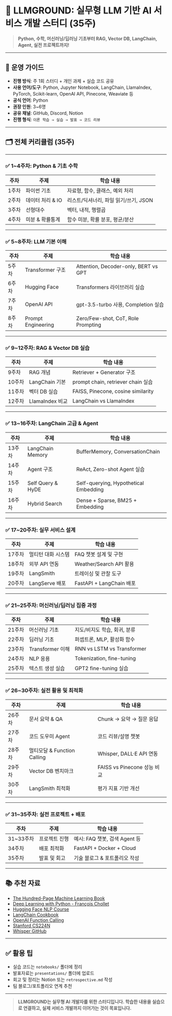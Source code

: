 # 🧠 LLMGROUND: 실무형 LLM 기반 AI 서비스 개발 스터디 (35주)

> **Python, 수학, 머신러닝/딥러닝 기초부터 RAG, Vector DB, LangChain, Agent, 실전 프로젝트까지!**

---

## 📌 운영 가이드

- **진행 방식**: 주 1회 스터디 + 개인 과제 + 실습 코드 공유  
- **사용 언어/도구**: Python, Jupyter Notebook, LangChain, LlamaIndex, PyTorch, Scikit-learn, OpenAI API, Pinecone, Weaviate 등  
- **공식 언어**: Python  
- **권장 인원**: 3~6명  
- **공유 채널**: GitHub, Discord, Notion  
- **진행 형식**: `이론 학습 → 실습 → 발표 → 코드 리뷰`

---

## 🗂️ 전체 커리큘럼 (35주)

---

### ✅ 1~4주차: Python & 기초 수학

| 주차 | 주제 | 학습 내용 |
|------|------|-----------|
| 1주차 | 파이썬 기초 | 자료형, 함수, 클래스, 예외 처리 |
| 2주차 | 데이터 처리 & IO | 리스트/딕셔너리, 파일 읽기/쓰기, JSON |
| 3주차 | 선형대수 | 벡터, 내적, 행렬곱 |
| 4주차 | 미분 & 확률통계 | 함수 미분, 확률 분포, 평균/분산 |

---

### ✅ 5~8주차: LLM 기본 이해

| 주차 | 주제 | 학습 내용 |
|------|------|-----------|
| 5주차 | Transformer 구조 | Attention, Decoder-only, BERT vs GPT |
| 6주차 | Hugging Face | Transformers 라이브러리 실습 |
| 7주차 | OpenAI API | gpt-3.5-turbo 사용, Completion 실습 |
| 8주차 | Prompt Engineering | Zero/Few-shot, CoT, Role Prompting |

---

### ✅ 9~12주차: RAG & Vector DB 실습

| 주차 | 주제 | 학습 내용 |
|------|------|-----------|
| 9주차 | RAG 개념 | Retriever + Generator 구조 |
| 10주차 | LangChain 기본 | prompt chain, retriever chain 실습 |
| 11주차 | 벡터 DB 실습 | FAISS, Pinecone, cosine similarity |
| 12주차 | LlamaIndex 비교 | LangChain vs LlamaIndex |

---

### ✅ 13~16주차: LangChain 고급 & Agent

| 주차 | 주제 | 학습 내용 |
|------|------|-----------|
| 13주차 | LangChain Memory | BufferMemory, ConversationChain |
| 14주차 | Agent 구조 | ReAct, Zero-shot Agent 실습 |
| 15주차 | Self Query & HyDE | Self-querying, Hypothetical Embedding |
| 16주차 | Hybrid Search | Dense + Sparse, BM25 + Embedding |

---

### ✅ 17~20주차: 실무 서비스 설계

| 주차 | 주제 | 학습 내용 |
|------|------|-----------|
| 17주차 | 멀티턴 대화 시스템 | FAQ 챗봇 설계 및 구현 |
| 18주차 | 외부 API 연동 | Weather/Search API 활용 |
| 19주차 | LangSmith | 트레이싱 및 관찰 도구 |
| 20주차 | LangServe 배포 | FastAPI + LangChain 배포 |

---

### ✅ 21~25주차: 머신러닝/딥러닝 집중 과정

| 주차 | 주제 | 학습 내용 |
|------|------|-----------|
| 21주차 | 머신러닝 기초 | 지도/비지도 학습, 회귀, 분류 |
| 22주차 | 딥러닝 기초 | 퍼셉트론, MLP, 활성화 함수 |
| 23주차 | Transformer 이해 | RNN vs LSTM vs Transformer |
| 24주차 | NLP 응용 | Tokenization, fine-tuning |
| 25주차 | 텍스트 생성 실습 | GPT2 fine-tuning 실습 |

---

### ✅ 26~30주차: 실전 활용 및 최적화

| 주차 | 주제 | 학습 내용 |
|------|------|-----------|
| 26주차 | 문서 요약 & QA | Chunk → 요약 → 질문 응답 |
| 27주차 | 코드 도우미 Agent | 코드 리뷰/설명 챗봇 |
| 28주차 | 멀티모달 & Function Calling | Whisper, DALL·E API 연동 |
| 29주차 | Vector DB 벤치마크 | FAISS vs Pinecone 성능 비교 |
| 30주차 | LangSmith 최적화 | 평가 지표 기반 개선 |

---

### ✅ 31~35주차: 실전 프로젝트 + 배포

| 주차 | 주제 | 학습 내용 |
|------|------|-----------|
| 31~33주차 | 프로젝트 진행 | 예시: FAQ 챗봇, 검색 Agent 등 |
| 34주차 | 배포 최적화 | FastAPI + Docker + Cloud |
| 35주차 | 발표 및 회고 | 기술 블로그 & 포트폴리오 작성 |

---

## 📚 추천 자료

- [The Hundred-Page Machine Learning Book](https://themlbook.com/)
- [Deep Learning with Python - François Chollet](https://www.manning.com/books/deep-learning-with-python)
- [Hugging Face NLP Course](https://huggingface.co/learn/nlp-course)
- [LangChain Cookbook](https://github.com/langchain-ai/langchain-cookbook)
- [OpenAI Function Calling](https://platform.openai.com/docs/guides/function-calling)
- [Stanford CS224N](https://web.stanford.edu/class/cs224n/)
- [Whisper GitHub](https://github.com/openai/whisper)

---

## ✅ 활용 팁

- 실습 코드는 `notebooks/` 폴더에 정리  
- 발표자료는 `presentations/` 폴더에 업로드  
- 회고 및 정리는 Notion 또는 `retrospective.md` 작성  
- 팀 블로그/포트폴리오 연계 추천

---

> **LLMGROUND는 실무형 AI 개발자를 위한 스터디입니다. 학습한 내용을 실습으로 연결하고, 실제 서비스 개발까지 이어가는 것이 목표입니다.**

